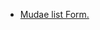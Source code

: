 <ul>
  <li><a href="https://fdeniscdsilva.github.io/mudae-list-form" target="_blank">Mudae list Form.</a>
</ul>
